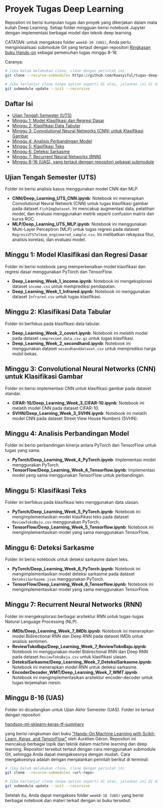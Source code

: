 # Proyek Tugas Deep Learning

Repositori ini berisi kumpulan tugas dan proyek yang dikerjakan dalam mata kuliah Deep Learning. Setiap folder mingguan berisi notebook Jupyter dengan implementasi berbagai model dan teknik deep learning.

CATATAN: untuk mengakses folder `week8-16 (UAS)`, Anda perlu menginisialisasi submodule Git yang tertaut dengan repositori [Ringkasan buku Hands-on](https://github.com/Kaasyiful/handson-ml-sklearn-keras-tf-summary) sebagai pemenuhan tugas minggu 8-16.

Caranya:
```bash
# Jika belum melakukan clone, clone dengan perintah ini
git clone --recurse-submodules https://github.com/Kaasyiful/tugas-deep-learning.git

# Jika terlanjur clone tanpa option seperti di atas, jalankan ini di direktori hasil cloning:
git submodule update --init --recursive
```

## Daftar Isi

- [Ujian Tengah Semester (UTS)](#ujian-tengah-semester-uts)
- [Minggu 1: Model Klasifikasi dan Regresi Dasar](#minggu-1-model-klasifikasi-dan-regresi-dasar)
- [Minggu 2: Klasifikasi Data Tabular](#minggu-2-klasifikasi-data-tabular)
- [Minggu 3: Convolutional Neural Networks (CNN) untuk Klasifikasi Gambar](#minggu-3-convolutional-neural-networks-cnn-untuk-klasifikasi-gambar)
- [Minggu 4: Analisis Perbandingan Model](#minggu-4-analisis-perbandingan-model)
- [Minggu 5: Klasifikasi Teks](#minggu-5-klasifikasi-teks)
- [Minggu 6: Deteksi Sarkasme](#minggu-6-deteksi-sarkasme)
- [Minggu 7: Recurrent Neural Networks (RNN)](#minggu-7-recurrent-neural-networks-rnn)
- [Minggu 8-16 (UAS), yang tertaut dengan repositori sebagai submodule](#minggu-8-16-uas)

## Ujian Tengah Semester (UTS)

Folder ini berisi analisis kasus menggunakan model CNN dan MLP.

- **CNN/Deep_Learning_UTS_CNN.ipynb**: Notebook ini menerapkan Convolutional Neural Network (CNN) untuk tugas klasifikasi gambar pada dataset `FishImgDataset`. Ini mencakup augmentasi data, pelatihan model, dan evaluasi menggunakan metrik seperti confusion matrix dan kurva ROC.
- **MLP/Deep_Learning_UTS_MLP.ipynb**: Notebook ini menggunakan Multi-Layer Perceptron (MLP) untuk tugas regresi pada dataset `RegresiUTSTelkom_engineered_sample.csv`. Ini melibatkan rekayasa fitur, analisis korelasi, dan evaluasi model.

## Minggu 1: Model Klasifikasi dan Regresi Dasar

Folder ini berisi notebook yang memperkenalkan model klasifikasi dan regresi dasar menggunakan PyTorch dan TensorFlow.

- **Deep_Learning_Week_1_income.ipynb**: Notebook ini mengeksplorasi dataset `income.csv` untuk memprediksi pendapatan.
- **Deep_Learning_Week_1_Infrared.ipynb**: Notebook ini menggunakan dataset `Infrared.csv` untuk tugas klasifikasi.

## Minggu 2: Klasifikasi Data Tabular

Folder ini berfokus pada klasifikasi data tabular.

- **Deep_Learning_Week_2_covert.ipynb**: Notebook ini melatih model pada dataset `compressed_data.csv.gz` untuk tugas klasifikasi.
- **Deep_Learning_Week_2_secondhand.ipynb**: Notebook ini menggunakan dataset `secondhanddataset.csv` untuk memprediksi harga mobil bekas.

## Minggu 3: Convolutional Neural Networks (CNN) untuk Klasifikasi Gambar

Folder ini berisi implementasi CNN untuk klasifikasi gambar pada dataset standar.

- **CIFAR-10/Deep_Learning_Week_3_CIFAR-10.ipynb**: Notebook ini melatih model CNN pada dataset CIFAR-10.
- **SVHN/Deep_Learning_Week_3_SVHN.ipynb**: Notebook ini melatih model CNN pada dataset Street View House Numbers (SVHN).

## Minggu 4: Analisis Perbandingan Model

Folder ini berisi perbandingan kinerja antara PyTorch dan TensorFlow untuk tugas yang sama.

- **PyTorch/Deep_Learning_Week_4_PyTorch.ipynb**: Implementasi model menggunakan PyTorch.
- **TensorFlow/Deep_Learning_Week_4_Tensorflow.ipynb**: Implementasi model yang sama menggunakan TensorFlow untuk perbandingan.

## Minggu 5: Klasifikasi Teks

Folder ini berfokus pada klasifikasi teks menggunakan data ulasan.

- **PyTorch/Deep_Learning_Week_5_PyTorch.ipynb**: Notebook ini mengimplementasikan model klasifikasi teks pada dataset `ReviewTokoBaju.csv` menggunakan PyTorch.
- **TensorFlow/Deep_Learning_Week_5_Tensorflow.ipynb**: Notebook ini mengimplementasikan model yang sama menggunakan TensorFlow.

## Minggu 6: Deteksi Sarkasme

Folder ini berisi notebook untuk deteksi sarkasme dalam teks.

- **PyTorch/Deep_Learning_Week_6_PyTorch.ipynb**: Notebook ini mengimplementasikan model deteksi sarkasme pada dataset `DeteksiSarkasme.json` menggunakan PyTorch.
- **TensorFlow/Deep_Learning_Week_6_Tensorflow.ipynb**: Notebook ini mengimplementasikan model yang sama menggunakan TensorFlow.

## Minggu 7: Recurrent Neural Networks (RNN)

Folder ini mengeksplorasi berbagai arsitektur RNN untuk tugas-tugas Natural Language Processing (NLP).

- **IMDb/Deep_Learning_Week_7_IMDb.ipynb**: Notebook ini menerapkan model Bidirectional RNN dan Deep RNN pada dataset IMDb untuk analisis sentimen.
- **ReviewTokoBaju/Deep_Learning_Week_7_ReviewTokoBaju.ipynb**: Notebook ini menggunakan model Bidirectional RNN dan Deep RNN pada dataset `ReviewTokoBaju.csv` untuk klasifikasi ulasan.
- **DeteksiSarkasme/Deep_Learning_Week_7_DeteksiSarkasme.ipynb**: Notebook ini menerapkan model RNN untuk deteksi sarkasme.
- **EncoderDecoder_WMT/Deep_Learning_Week_7_WMT.ipynb**: Notebook ini mengimplementasikan arsitektur encoder-decoder untuk tugas terjemahan mesin.

## Minggu 8-16 (UAS)

Folder ini dicadangkan untuk Ujian Akhir Semester (UAS).
Folder ini tertaut dengan repositori 

[handson-ml-sklearn-keras-tf-summary](https://github.com/Kaasyiful/handson-ml-sklearn-keras-tf-summary) 

yang berisi rangkuman dari buku ["Hands-On Machine Learning with Scikit-Learn, Keras, and TensorFlow"](https://github.com/ageron/handson-ml2) oleh Aurélien Géron. Repositori ini mencakup berbagai topik dan teknik dalam machine learning dan deep learning. Repositori tersebut tertaut dengan cara menggunakan submodule Git, sehingga Anda dapat mengaksesnya dengan mudah.
Cara mengaksesnya adalah dengan menjalankan perintah berikut di terminal:

```bash
# Jika belum melakukan clone, clone dengan perintah ini
git clone --recurse-submodules <url-repo>

# Jika terlanjur clone tanpa option seperti di atas, jalankan ini di direktori hasil cloning:
git submodule update --init --recursive
```

Setelah itu, Anda dapat mengakses folder `week8-16 (UAS)` yang berisi berbagai notebook dan materi terkait dengan isi buku tersebut.
